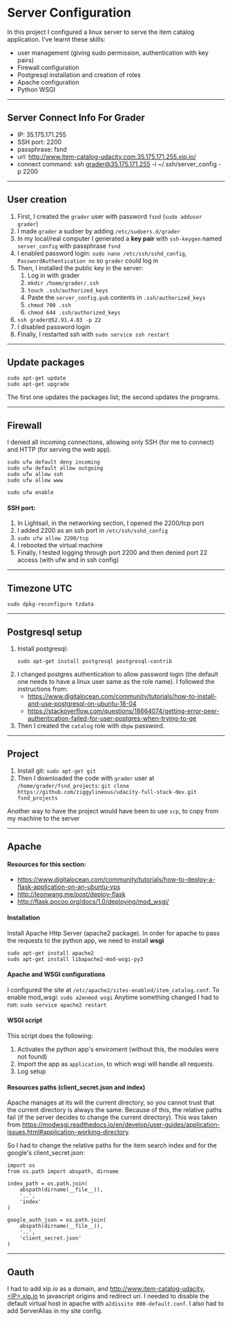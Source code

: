 # Server Configuration
In this project I configured a linux server to serve the item catalog application.
I've learnt these skills:
- user management (giving sudo permission, authentication with key pairs)
- Firewall configuration
- Postgresql installation and creation of roles
- Apache configuration
- Python WSGI

---

## Server Connect Info For Grader
- IP: 35.175.171.255
- SSH port: 2200
- passphrase: fsnd
- url: http://www.item-catalog-udacity.com.35.175.171.255.xip.io/
- connect command: ssh grader@35.175.171.255 -i ~/.ssh/server_config -p 2200

---

## User creation
1. First, I created the `grader` user with password `fsnd` (`sudo adduser grader`)
2. I made `grader` a sudoer by adding `/etc/sudoers.d/grader`
3. In my local/real computer I generated a **key pair** with `ssh-keygen` named `server_config` with passphrase `fsnd`
4. I enabled password login: `sudo nano /etc/ssh/sshd_config`, `PasswordAuthentication no`
   so `grader` could log in
5. Then, I installed the public key in the server:
    1. Log in with grader
    2. `mkdir /home/grader/.ssh`
    3. `touch .ssh/authorized_keys`
    4. Paste the `server_config.pub` contents in `.ssh/authorized_keys`
    5. `chmod 700 .ssh`
    6. `chmod 644 .ssh/authorized_keys`
6. `ssh grader@52.91.4.83 -p 22`
7. I disabled password login
8. Finally, I restarted ssh with `sudo service ssh restart`

---

## Update packages
```
sudo apt-get update
sudo apt-get upgrade
```
The first one updates the packages list; the second updates the programs.

---

## Firewall
I denied all incoming connections, allowing only SSH (for me to connect) and HTTP (for serving the web app).

```
sudo ufw default deny incoming
sudo ufw default allow outgoing
sudo ufw allow ssh
sudo ufw allow www

sudo ufw enable
```

#### SSH port:
1. In Lightsail, in the networking section, I opened the 2200/tcp port
2. I added 2200 as an ssh port in `/etc/ssh/sshd_config`
3. `sudo ufw allow 2200/tcp`
4. I rebooted the virtual machine
5. Finally, I tested logging through port 2200 and then denied port 22 access (with ufw and in ssh config)

---

## Timezone UTC
`sudo dpkg-reconfigure tzdata`

---

## Postgresql setup
1. Install postgresql:
   ```
   sudo apt-get install postgresql postgresql-contrib
   ```
2. I changed postgres authentication to allow password login (the default one needs to have a linux user same as the role name). I followed the instructions from:
    - https://www.digitalocean.com/community/tutorials/how-to-install-and-use-postgresql-on-ubuntu-18-04
    - https://stackoverflow.com/questions/18664074/getting-error-peer-authentication-failed-for-user-postgres-when-trying-to-ge
3. Then I created the `catalog` role with `dbpw` password.

---

## Project
1. Install git: `sudo apt-get git`
2. Then I downloaded the code with `grader` user at `/home/grader/fsnd_projects`: `git clone https://github.com/ziggylineous/udacity-full-stack-dev.git fsnd_projects`

Another way to have the project would have been to use `scp`, to copy from my machine to the server

---

## Apache 
#### Resources for this section:
- https://www.digitalocean.com/community/tutorials/how-to-deploy-a-flask-application-on-an-ubuntu-vps
- http://leonwang.me/post/deploy-flask
- http://flask.pocoo.org/docs/1.0/deploying/mod_wsgi/

#### Installation
Install Apache Http Server (apache2 package).
In order for apache to pass the requests to the python app, we need to install **wsgi**

```
sudo apt-get install apache2
sudo apt-get install libapache2-mod-wsgi-py3
```

#### Apache and WSGI configurations
I configured the site at `/etc/apache2/sites-enabled/item_catalog.conf`.
To enable mod_wsgi: `sudo a2enmod wsgi`
Anytime something changed I had to run: `sudo service apache2 restart`

#### WSGI script
This script does the following:
1. Activates the python app's enviroment (without this, the modules were not found)
2. Import the app as `application`, to which wsgi will handle all requests.
3. Log setup

#### Resources paths (client_secret.json and index)
Apache manages at its will the current directory, so you cannot trust that the current directory is always the same. Because of this, the relative paths fail (if the server decides to change the current directory). This was taken from https://modwsgi.readthedocs.io/en/develop/user-guides/application-issues.html#application-working-directory. 


So I had to change the relative paths for the item search index and for the google's client_secret.json:
```
import os
from os.path import abspath, dirname

index_path = os.path.join(
    abspath(dirname(__file__)),
    '..',
    'index'
)

google_auth_json = os.path.join(
    abspath(dirname(__file__)),
    '..',
    'client_secret.json'
)
```

---

## Oauth
I had to add xip.io as a domain, and http://www.item-catalog-udacity.<IP>.xip.io
to javascript origins and redirect uri. I needed to disable the default virtual host in apache
with `a2dissite 000-default.conf`. I also had to add ServerAlias in my site config.